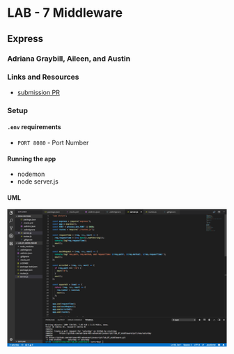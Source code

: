# LAB - 7 Middleware

## Express

### Adriana Graybill, Aileen, and Austin

### Links and Resources
* [submission PR](http://xyz.com)

### Setup
#### `.env` requirements
* `PORT 8080` - Port Number

#### Running the app
* nodemon
* node server.js

#### UML
![Whiteboard](./assets/lab-7-middleware.png)
